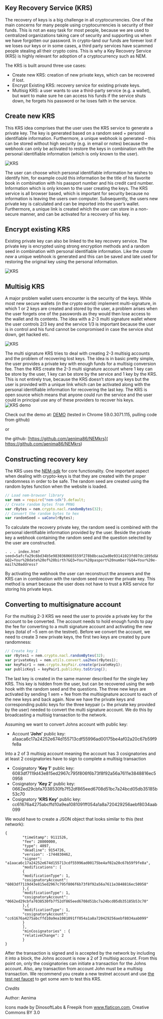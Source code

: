 ## Key Recovery Service (KRS)
The recovery of keys is a big challenge in all cryptocurrencies. One of the main concerns for many people using cryptocurrencies is security of their funds. This is not an easy task for most people, because we are used to centralized organizations taking care of security and supporting us when we have forgotten our password. In crypto-land our funds are forever lost if we loses our keys or in some cases, a third party services have scammed people stealing all their crypto coins. This is why a Key Recovery Service (KRS) is highly relevant for adoption of a cryptocurrency such as NEM.

The KRS is built around three use cases:
* Create new KRS: creation of new private keys, which can be recovered if lost.
* Encrypt Existing KRS: recovery service for existing private keys.
* Multisig KRS: a user wants to use a third-party service (e.g. a wallet), but want to make sure he can access his funds if the service shuts down, he forgets his password or he loses faith in the service. 

## Create new KRS
This KRS idea comprises that the user uses the KRS service to generate a private key. The key is generated based on a random seed + personal identifiable information. Furthermore, a unique webhook is generated – this can be stored without high security (e.g. in email or notes) because the webhook can only be activated to restore the keys in combination with the personal identifiable information (which is only known to the user).

![KRS](http://i.imgur.com/JHpkJqJ.png)

The user can choose which personal identifiable information he wishes to identify him, for example could this information be the title of his favorite book in combination with his passport number and his credit card number. Information which is only known to the user creating the keys. The KRS service is all browser based, which is important for security because no information is leaving the users own computer. Subsequently, the users new private key is calculated and can be imported into the user’s wallet. Furthermore, a unique link is created which the user can store in a non-secure manner, and can be activated for a recovery of his key. 

## Encrypt existing KRS
Existing private key can also be linked to the key recovery service. The private key is encrypted using strong encryption methods and a random seed in combination with personal identifiable information. Like the *create new* a unique webhook is generated and this can be saved and late used for restoring the original key using the personal information. 

![KRS](http://i.imgur.com/UuE8gyP.png) 

## Multisig KRS
A major problem wallet users encounter is the security of the keys. While most new secure wallets (in the crypto world) implement multi-signature, in which 1 or 2 keys are created and stored by the user, a problem arises when the user forgets one of the passwords as they would then lose access to the wallet and its contents. The idea with a 2-3 multi signature wallet where the user controls 2/3 key and the service 1/3 is important because the user is in control and his fund cannot be compromised in case the service shut down, get hacked etc. 

![KRS]( http://i.imgur.com/Z0ye6gF.png)

The multi signature KRS tries to deal with creating 2-3 multisig accounts and the problem of recovering lost keys. The idea is in basic pretty simple, the user provides a private key with enough funds for a multisig conversion fee. Then the KRS create the 2-3 multi signature account where 1 key can be store by the user, 1 key can be store by the service and 1 key by the KRS. This is not entirely true, because the KRS doesn’t store any keys but the user is provided with a unique link which can be activated along with the personal identifiable information for recovering the last key. The KRS is open source which means that anyone could run the service and the user could in principal use any of these providers to recover his keys. 
![KRS demo]( http://i.imgur.com/6tT20Jb.png)

Check out the demo at: [DEMO]( http://rawgit.com/aenima86/NEMkrs/master/index.htm) (tested in Chrome 59.0.3071.115, pulling code from github)

or 

the github: [https://github.com/aenima86/NEMkrs]( https://github.com/aenima86/NEMkrs) 

## Constructing recovery key
The KRS uses the [NEM-sdk](https://github.com/QuantumMechanics/NEM-sdk) for core functionality. One important aspect when dealing with crypto-keys is that they are created with the proper randomness in order to be safe. The random seed are created using the random bytes function when the website is loaded.

```javascript
// Load nem-browser library
var nem = require("nem-sdk").default;
// Create random bytes from PRNG
var rBytes = nem.crypto.nacl.randomBytes(32);
// Convert the random bytes to hex
var randomSeed = uaConv(rBytes);
```
To calculate the recovery private key, the random seed is combined with the personal identifiable information provided by the user. Beside the private key a webhook containing the random seed and the question selected by the user are constructed. 


```text
. . . index.htm?seed=5afcfa29c6bd34b5e9830360665559f278b8bcaa2ad0e93141023fd07dc1895d&Q1=Your%20national%20identification%20number?&Q2=Your%20date%20of%20birth?&Q3=Your%20pasport%20number?&Q4=Your%20e-mail%20address? 
```
By activating the webhook the user can reconstruct the answers and the KRS can in combination with the random seed recover the private key. This method is smart because the user does not have to trust a KRS service for storing his private keys.

## Converting to multisignature account
For the multisig 2-3 KRS we need the user to provide a private key for the account to be converted. The account needs to hold enough funds to pay the fee for converting to a multi signature account and activating the new keys (total of ~5 xem on the testnet). Before we convert the account, we need to create 3 new private keys, the first two keys are created by pure randomness:


```javascript
// Create key 1
var rBytes1 = nem.crypto.nacl.randomBytes(32);
var privateKey1 = nem.utils.convert.ua2hex(rBytes1);
var keyPair1 = nem.crypto.keyPair.create(privateKey1);
var publicKey1 = keyPair1.publicKey.toString();
```
The last key is created in the same manner described for the single key KRS. This key is hidden from the user, but can be recovered using the web hook with the random seed and the questions. The three new keys are activated by sending 1 xem + fee from the multisignature account to each of the new keys and back again. 
Now we have the private keys and corresponding public keys for the three keypair (+ the private key provided by the user) needed to convert the multi signature account. We do this by broadcasting a multisig transaction to the network.

Assuming we want to convert Johns account with public key:

* Account **'John'** public key: a1aaca6c17a24252e674d155713cdf55996ad00175be4af02a20c67b59f9fe8a

Into a 2 of 3 multisig account meaning the account has 3 cosignatories and at least 2 cosignatories have to sign to complete a multisig transaction

* Cosignatory **'Key 1'** public key: 6083df7119d43e815ed2967c795f806f6b73f8f92a56a7611e3848816ec50958
* Cosignatory **'Key 2'** public key: 0662ed29cbfa7038530fb7f52df865eed6708d51bc7a24bcd05db35185b53c70
* Cosignatory **'KRS Key'** public key: cc61676a4275abcffd10a9ea1081091ff054a1a8a720429256aebf8034aab099

We would have to create a JSON object that looks similar to this (test network):
```text
{
        "timeStamp": 9111526,
        "fee": 28000000,
        "type": 4097,
        "deadline": 9154726,
        "version": -1744830462,
        "signer": "a1aaca6c17a24252e674d155713cdf55996ad00175be4af02a20c67b59f9fe8a",
        "modifications": [
        {
        "modificationType": 1,
        "cosignatoryAccount": "6083df7119d43e815ed2967c795f806f6b73f8f92a56a7611e3848816ec50958"
        },{
        "modificationType": 1,
        "cosignatoryAccount": "0662ed29cbfa7038530fb7f52df865eed6708d51bc7a24bcd05db35185b53c70"
        },{
        "modificationType": 1,
        "cosignatoryAccount": "cc61676a4275abcffd10a9ea1081091ff054a1a8a720429256aebf8034aab099"
        }
        ],
        "minCosignatories" : {
        "relativeChange": 2
        }
}
```
After the transaction is signed and is accepted by the network by including it into a block, the Johns account is now a 2 of 3 multisig account. From this point on, only the cosignatories can initiate a transaction for the Johns account. Also, any transaction from account John must be a multisig transaction. We recommend you create a new testnet account and use [ the test net faucet]( http://test-nem-faucet.44uk.net/) to get some xem to test this KRS.

*Credits*

Author: Aenima

Icons made by DinosoftLabs & Freepik from www.flaticon.com, Creative Commons BY 3.0





